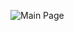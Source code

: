 ![Main Page](https://github.com/Harsh18113/ThreeJS/assets/140890546/09dc3434-57ef-4615-ac83-54af72f68554)
